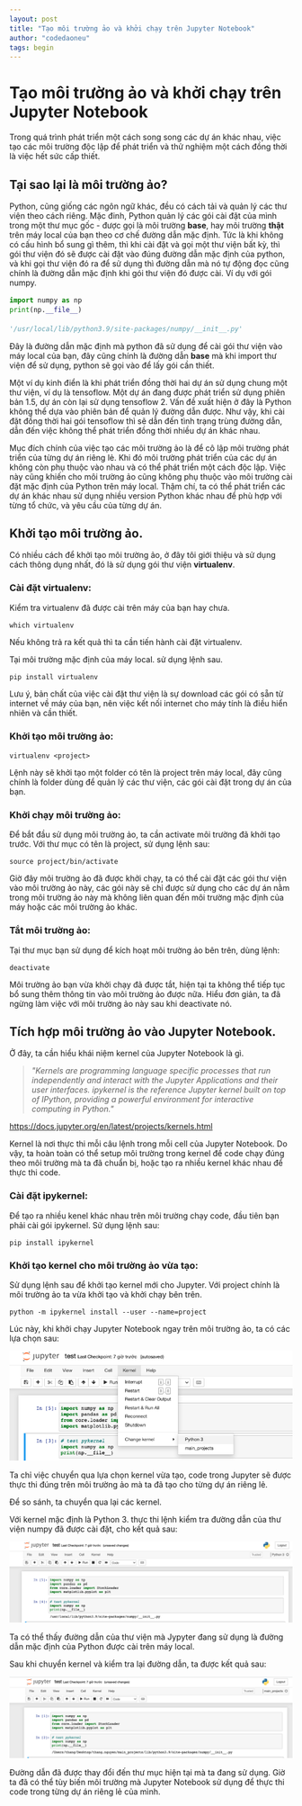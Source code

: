 ```yaml
---
layout: post
title: "Tạo môi trường ảo và khởi chạy trên Jupyter Notebook"
author: "codedaoneu"
tags: begin
---
```


# Tạo môi trường ảo và khởi chạy trên Jupyter Notebook

Trong quá trình phát triển một cách song song các dự án khác nhau, việc tạo các môi trường độc lập để phát triển và thử nghiệm một cách đồng thời là việc hết sức cấp thiết. 

## Tại sao lại là môi trường ảo?

Python, cũng giống các ngôn ngữ khác, đều có cách tải và quản lý các thư viện theo cách riêng. Mặc đinh, Python quản lý các gói cài đặt của mình trong một thư mục gốc - được gọi là môi trường **base**, hay môi trường **thật** trên máy local của bạn theo cơ chế đường dẫn mặc định. Tức là khi không có cấu hình bổ sung gì thêm, thì khi cài đặt và gọi một thư viện bất kỳ, thì gói thư viện đó sẽ được cài đặt vào đúng đường dẫn mặc định của python, và khi gọi thư viện đó ra để sử dụng thì đường dẫn mà nó tự động đọc cũng chính là đường dẫn mặc định khi gói thư viện đó được cài.
Ví dụ với gói numpy.

```python
import numpy as np
print(np.__file__)

'/usr/local/lib/python3.9/site-packages/numpy/__init__.py'
```

Đây là đường dẫn mặc định mà python đã sử dụng để cài gói thư viện vào máy local của bạn, đây cũng chính là đường dẫn **base** mà khi import thư viện để sử dụng, python sẽ gọi vào để lấy gói cần thiết.

Một ví dụ kinh điển là khi phát triển đồng thời hai dự án sử dụng chung một thư viện, ví dụ là tensoflow. Một dự án đang được phát triển sử dụng phiên bản 1.5, dự án còn lại sử dụng tensoflow 2. Vấn đề xuất hiện ở đây là Python không thể dựa vào phiên bản để quản lý đường dẫn được. Như vậy, khi cài đặt đồng thời hai gói tensoflow thì sẽ dẫn đến tình trạng trùng đường dẫn, dẫn đến việc không thể phát triển đồng thời nhiều dự án khác nhau.

Mục đích chính của việc tạo các môi trường ảo là để cô lập môi trường phát triển của từng dự án riêng lẻ. Khi đó môi trường phát triển của các dự án không còn phụ thuộc vào nhau và có thể phát triển một cách độc lập. Việc này cũng khiến cho môi trường ảo cũng không phụ thuộc vào môi trường cài đặt mặc định của Python trên máy local. Thậm chí, ta có thể phát triển các dự án khác nhau sử dụng nhiều version Python khác nhau để phù hợp với từng tổ chức, và yêu cầu của từng dự án.

## Khởi tạo môi trường ảo.

Có nhiều cách để khởi tạo môi trường ảo, ở đây tôi giới thiệu và sử dụng cách thông dụng nhất, đó là sử dụng gói thư viện **virtualenv**.

### Cài đặt virtualenv:

Kiểm tra virtualenv đã được cài trên máy của bạn hay chưa.

```
which virtualenv
```

Nếu không trả ra kết quả thì ta cần tiến hành cài đặt virtualenv.

Tại môi trường mặc định của máy local. sử dụng lệnh sau.

```
pip install virtualenv
```

Lưu ý, bản chất của việc cài đặt thư viện là sự download các gói có sẵn từ internet về máy của bạn, nên việc kết nối internet cho máy tính là điều hiển nhiên và cần thiết.

### Khởi tạo môi trường ảo:

```
virtualenv <project>
```

Lệnh này sẽ khởi tạo một folder có tên là project trên máy local, đây cũng chính là folder dùng để quản lý các thư viện, các gói cài đặt trong dự án của bạn.

### Khởi chạy môi trường ảo:

Để bắt đầu sử dụng môi trường ảo, ta cần activate môi trường đã khởi tạo trước.
Với thư mục có tên là project, sử dụng lệnh sau:

```
source project/bin/activate
```

Giờ đây môi trường ảo đã được khởi chạy, ta có thể cài đặt các gói thư viện vào môi trường ảo này, các gói này sẽ chỉ được sử dụng cho các dự án nằm trong môi trường ảo này mà không liên quan đến môi trường mặc định của máy hoặc các môi trường ảo khác.

### Tắt môi trường ảo:

Tại thư mục bạn sử dụng để kích hoạt môi trường ảo bên trên, dùng lệnh:

```
deactivate
```

Môi trường ảo bạn vừa khởi chạy đã được tắt, hiện tại ta không thể tiếp tục bổ sung thêm thông tin vào môi trường ảo được nữa. Hiểu đơn giản, ta đã ngừng làm việc với môi trường ảo này sau khi deactivate nó.

## Tích hợp môi trường ảo vào Jupyter Notebook.

Ở đây, ta cần hiểu khái niệm kernel của Jupyter Notebook là gì.

> *"Kernels are programming language specific processes that run independently and interact with the Jupyter Applications and their user interfaces. ipykernel is the reference Jupyter kernel built on top of IPython, providing a powerful environment for interactive computing in Python."*

<https://docs.jupyter.org/en/latest/projects/kernels.html>

Kernel là nơi thực thi mỗi câu lệnh trong mỗi cell của Jupyter Notebook. Do vậy, ta hoàn toàn có thể setup môi trường trong kernel để code chạy đúng theo môi trường mà ta đã chuẩn bị, hoặc tạo ra nhiều kernel khác nhau để thực thi code.

### Cài đặt ipykernel:

Để tạo ra nhiều kenel khác nhau trên môi trường chạy code, đầu tiên bạn phải cài gói ipykernel. Sử dụng lệnh sau:

```
pip install ipykernel
```

### Khởi tạo kernel cho môi trường ảo vừa tạo:

Sử dụng lệnh sau để khởi tạo kernel mới cho Jupyter. Với project chính là môi trường ảo ta vừa khởi tạo và khởi chạy bên trên.

```
python -m ipykernel install --user --name=project
```

Lúc này, khi khởi chạy Jupyter Notebook ngay trên môi trường ảo, ta có các lựa chọn sau:

![link](https://github.com/codedaoneu/codedaoneu.github.io/blob/master/images/ipython%20kernel.png?raw=true)

Ta chỉ việc chuyển qua lựa chọn kernel vừa tạo, code trong Jupyter sẽ được thực thi đúng trên môi trường ảo mà ta đã tạo cho từng dự án riêng lẻ.

Để so sánh, ta chuyển qua lại các kernel. 

Với kernel mặc định là Python 3. thực thi lệnh kiểm tra đường dẫn của thư viện numpy đã được cài đặt, cho kết quả sau:

![link](https://github.com/codedaoneu/codedaoneu.github.io/blob/master/images/ipython%20default%20kernel.png?raw=true)

Ta có thể thấy đường dẫn của thư viện mà Jypyter đang sử dụng là đường dẫn mặc định của Python được cài trên máy local.

Sau khi chuyển kernel và kiểm tra lại đường dẫn, ta được kết quả sau:

![link](https://github.com/codedaoneu/codedaoneu.github.io/blob/master/images/ipython%20new%20kernel.png?raw=true)

Đường dẫn đã được thay đổi đến thư mục hiện tại mà ta đang sử dụng. Giờ ta đã có thể tùy biến môi trường mà Jupyter Notebook sử dụng để thực thi code trong từng dự án riêng lẻ của mình.